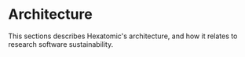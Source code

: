 # Architecture

This sections describes Hexatomic's architecture, and how it relates to research software sustainability.